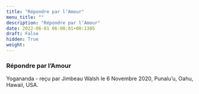 ```yaml
---
title: "Répondre par l’Amour"
menu_title: ""
description: "Répondre par l’Amour"
date: 2022-06-01 06:00:01+00:1305
draft: False
hidden: True
weight:
---
```

### Répondre par l’Amour

Yogananda - reçu par Jimbeau Walsh le 6 Novembre 2020, Punalu’u, Oahu, Hawaii, USA.



